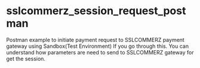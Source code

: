 # sslcommerz_session_request_postman
Postman example to initiate payment request to SSLCOMMERZ payment gateway using Sandbox(Test Environment)
If you go through this. You can understand how parameters are need to send to SSLCOMMERZ gateway for get the session.
